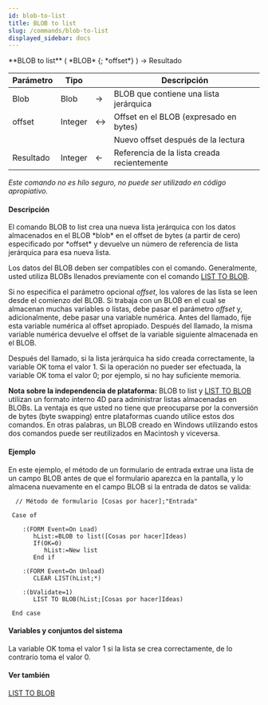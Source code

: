 ```yaml
---
id: blob-to-list
title: BLOB to list
slug: /commands/blob-to-list
displayed_sidebar: docs
---
```


<!--REF #_command_.BLOB to list.Syntax-->**BLOB to list** ( *BLOB* {; *offset*} ) -> Resultado<!-- END REF-->
<!--REF #_command_.BLOB to list.Params-->
| Parámetro | Tipo |  | Descripción |
| --- | --- | --- | --- |
| Blob | Blob | &#8594;  | BLOB que contiene una lista jerárquica |
| offset | Integer | &#8596;  | Offset en el BLOB (expresado en bytes) |
||| | Nuevo offset después de la lectura |
| Resultado | Integer | &#8592; | Referencia de la lista creada recientemente |

<!-- END REF-->

*Este comando no es hilo seguro, no puede ser utilizado en código apropiativo.*


#### Descripción 

<!--REF #_command_.BLOB to list.Summary-->El comando BLOB to list crea una nueva lista jerárquica con los datos almacenados en el BLOB *blob* en el offset de bytes (a partir de cero) especificado por *offset* y devuelve un número de referencia de lista jerárquica para esa nueva lista.<!-- END REF-->

Los datos del BLOB deben ser compatibles con el comando. Generalmente, usted utiliza BLOBs llenados previamente con el comando [LIST TO BLOB](list-to-blob.md "LIST TO BLOB").

Si no especifica el parámetro opcional *offset*, los valores de las lista se leen desde el comienzo del BLOB. Si trabaja con un BLOB en el cual se almacenan muchas variables o listas, debe pasar el parámetro *offset* y, adicionalmente, debe pasar una variable numérica. Antes del llamado, fije esta variable numérica al offset apropiado. Después del llamado, la misma variable numérica devuelve el offset de la variable siguiente almacenada en el BLOB.

Después del llamado, si la lista jerárquica ha sido creada correctamente, la variable OK toma el valor 1\. Si la operación no pueder ser efectuada, la variable OK toma el valor 0; por ejemplo, si no hay suficiente memoria.

**Nota sobre la independencia de plataforma:** BLOB to list y [LIST TO BLOB](list-to-blob.md "LIST TO BLOB") utilizan un formato interno 4D para administrar listas almacenadas en BLOBs. La ventaja es que usted no tiene que preocuparse por la conversión de bytes (byte swapping) entre plataformas cuando utilice estos dos comandos. En otras palabras, un BLOB creado en Windows utilizando estos dos comandos puede ser reutilizados en Macintosh y viceversa.

#### Ejemplo 

En este ejemplo, el método de un formulario de entrada extrae una lista de un campo BLOB antes de que el formulario aparezca en la pantalla, y lo almacena nuevamente en el campo BLOB si la entrada de datos se valida:

```4d
  // Método de formulario [Cosas por hacer];"Entrada"
 
 Case of
 
    :(FORM Event=On Load)
       hList:=BLOB to list([Cosas por hacer]Ideas)
       If(OK=0)
          hList:=New list
       End if
 
    :(FORM Event=On Unload)
       CLEAR LIST(hList;*)
 
    :(bValidate=1)
       LIST TO BLOB(hList;[Cosas por hacer]Ideas)
 
 End case
```

#### Variables y conjuntos del sistema 

La variable OK toma el valor 1 si la lista se crea correctamente, de lo contrario toma el valor 0.

#### Ver también 

[LIST TO BLOB](list-to-blob.md)  